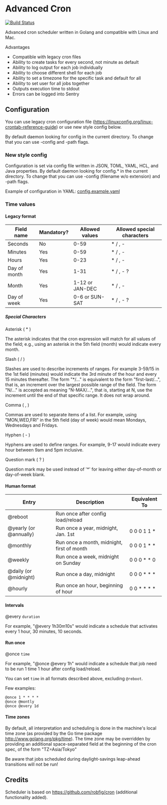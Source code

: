 # Advanced Cron
[![Build Status](https://travis-ci.org/UPDG/AdvancedCron.svg?branch=master)](https://travis-ci.org/UPDG/AdvancedCron)

Advanced cron scheduler written in Golang and compatible with Linux and Mac.

Advantages
* Compatible with legacy cron files
* Ability to create tasks for every second, not minute as default
* Ability to log output for each job individually
* Ability to choose different shell for each job
* Ability to set a timezone for the specific task and default for all
* Ability to set user for all jobs together
* Outputs execution time to stdout
* Errors can be logged into Sentry

## Configuration

You can use legacy cron configuration file (https://linuxconfig.org/linux-crontab-reference-guide)
or use new style config below.

By default daemon looking for config in the current directory.
To change that you can use -config and -path flags.

### New style config

Configuration is set via config file written in JSON, TOML, YAML, HCL, and Java properties.
By default daemon looking for config.* in the current directory.
To change that you can use -config (filename w/o extension) and -path flags.

Example of configuration in YAML: [config.example.yaml](config.example.yaml)

### Time values

#### Legacy format

Field name   | Mandatory? | Allowed values  | Allowed special characters
----------   | ---------- | --------------  | --------------------------
Seconds      | No         | 0-59            | * / , -
Minutes      | Yes        | 0-59            | * / , -
Hours        | Yes        | 0-23            | * / , -
Day of month | Yes        | 1-31            | * / , - ?
Month        | Yes        | 1-12 or JAN-DEC | * / , -
Day of week  | Yes        | 0-6 or SUN-SAT  | * / , - ?


##### Special Characters

Asterisk ( * )

The asterisk indicates that the cron expression will match for all values of the
field; e.g., using an asterisk in the 5th field (month) would indicate every
month.

Slash ( / )

Slashes are used to describe increments of ranges. For example 3-59/15 in the
1st field (minutes) would indicate the 3rd minute of the hour and every 15
minutes thereafter. The form "*\/..." is equivalent to the form "first-last/...",
that is, an increment over the largest possible range of the field.  The form
"N/..." is accepted as meaning "N-MAX/...", that is, starting at N, use the
increment until the end of that specific range.  It does not wrap around.

Comma ( , )

Commas are used to separate items of a list. For example, using "MON,WED,FRI" in
the 5th field (day of week) would mean Mondays, Wednesdays and Fridays.

Hyphen ( - )

Hyphens are used to define ranges. For example, 9-17 would indicate every
hour between 9am and 5pm inclusive.

Question mark ( ? )

Question mark may be used instead of '*' for leaving either day-of-month or
day-of-week blank.


#### Human format

Entry                  | Description                                | Equivalent To
-----                  | -----------                                | -------------
@reboot                | Run once after config load/reload          | 
@yearly (or @annually) | Run once a year, midnight, Jan. 1st        | 0 0 0 1 1 *
@monthly               | Run once a month, midnight, first of month | 0 0 0 1 * *
@weekly                | Run once a week, midnight on Sunday        | 0 0 0 * * 0
@daily (or @midnight)  | Run once a day, midnight                   | 0 0 0 * * *
@hourly                | Run once an hour, beginning of hour        | 0 0 * * * *

#### Intervals

@every `duration`

For example, "@every 1h30m10s" would indicate a schedule that activates every
1 hour, 30 minutes, 10 seconds.

#### Run once

@once `time`

For example, "@once @every 1h" would indicate a schedule that job need to be 
run 1 time 1 hour after config load/reload.

You can set `time` in all formats described above, excluding `@reboot`.

Few examples:
```
@once 1 * * * *
@once @montly
@once @every 1d
```

#### Time zones

By default, all interpretation and scheduling is done in the machine's local
time zone (as provided by the Go time package http://www.golang.org/pkg/time).
The time zone may be overridden by providing an additional space-separated field
at the beginning of the cron spec, of the form "TZ=Asia/Tokyo"

Be aware that jobs scheduled during daylight-savings leap-ahead transitions will
not be run!

## Credits

Scheduler is based on https://github.com/robfig/cron (additional functionality added).